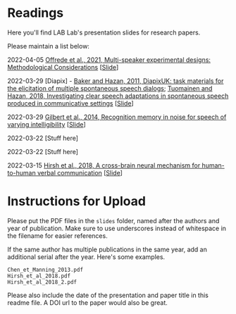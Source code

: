 # Readings

Here you'll find LAB Lab's presentation slides for research papers.

Please maintain a list below:

2022-04-05 [Offrede et al., 2021, Multi-speaker experimental designs: Methodological Considerations](https://doi.org/10.1111/lnc3.12443) [[Slide](https://github.com/SFU-LAB/reading/blob/main/slides/Offrede_et_al_2021.pdf)]

2022-03-29 [Diapix] - [Baker and Hazan, 2011, DiapixUK: task materials for the elicitation of multiple spontaneous speech dialogs](https://doi.org/10.3758/s13428-011-0075-y); [Tuomainen and Hazan, 2018, Investigating clear speech adaptations in spontaneous speech produced in communicative settings](https://doi.org/10.18135/CAPSS.9) [[Slide](https://github.com/SFU-LAB/reading/blob/main/slides/Baker_Hazan_2011_and_Tuomainen_Hazan_2018.pdf)]

2022-03-29 [Gilbert et al., 2014, Recognition memory in noise for speech of varying intelligibility](https://doi.org/10.1121/1.4838975) [[Slide](https://github.com/SFU-LAB/reading/blob/main/slides/Gilbert_et_al_2014.pdf)]

2022-03-22 [Stuff here]

2022-03-22 [Stuff here]

2022-03-15 [Hirsh et al., 2018, A cross-brain neural mechanism for human-to-human verbal communication](https://doi.org/10.1093/scan/nsy070) [[Slide](https://github.com/SFU-LAB/reading/blob/main/slides/Hirsh_et_al_2018.pdf)]


# Instructions for Upload

Please put the PDF files in the `slides` folder, named after the authors and year of publication. Make sure to use underscores instead of whitespace in the filename for easier references.

If the same author has multiple publications in the same year, add an additional serial after the year. Here's some examples.

    Chen_et_Manning_2013.pdf
    Hirsh_et_al_2018.pdf
    Hirsh_et_al_2018_2.pdf

Please also include the date of the presentation and paper title in this readme file. A DOI url to the paper would also be great.
